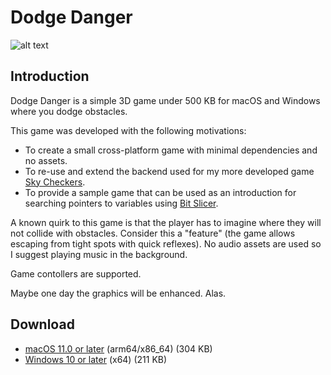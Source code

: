 # Dodge Danger

![alt text](https://zgcoder.net/software/dodgedanger/playing.png "A screen-shot of Dodge Danger")

## Introduction

Dodge Danger is a simple 3D game under 500 KB for macOS and Windows where you dodge obstacles.

This game was developed with the following motivations:
* To create a small cross-platform game with minimal dependencies and no assets.
* To re-use and extend the backend used for my more developed game [Sky Checkers](https://github.com/zorgiepoo/Sky-Checkers).
* To provide a sample game that can be used as an introduction for searching pointers to variables using [Bit Slicer](https://github.com/zorgiepoo/Bit-Slicer).

A known quirk to this game is that the player has to imagine where they will not collide with obstacles. Consider this a "feature" (the game allows escaping from tight spots with quick reflexes). No audio assets are used so I suggest playing music in the background.

Game contollers are supported.

Maybe one day the graphics will be enhanced. Alas.

## Download

* [macOS 11.0 or later](https://github.com/zorgiepoo/dodgedanger/releases/latest/download/DodgeDanger-macOS.tar.xz) (arm64/x86_64) (304 KB)
* [Windows 10 or later](https://github.com/zorgiepoo/dodgedanger/releases/latest/download/DodgeDanger-win.zip) (x64) (211 KB)
